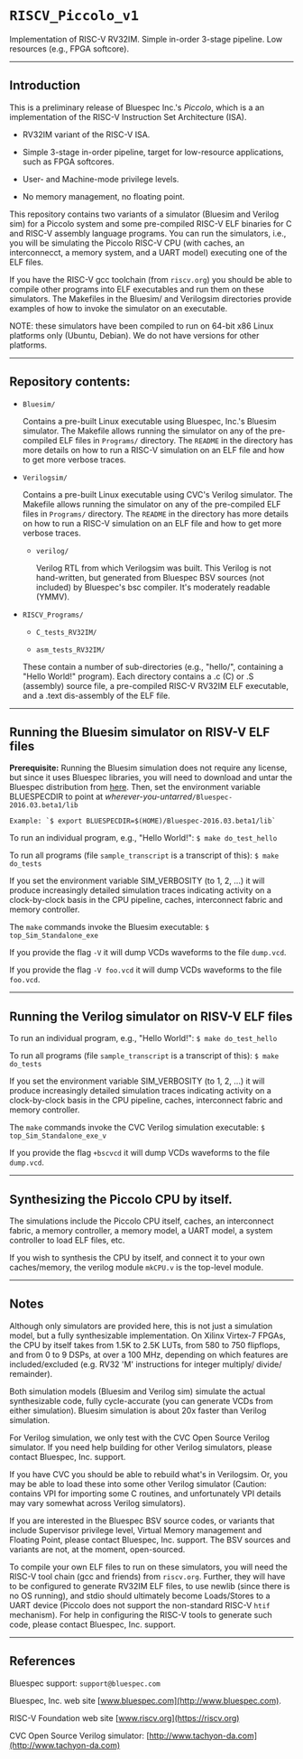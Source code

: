 # `RISCV_Piccolo_v1`
Implementation of RISC-V RV32IM. Simple in-order 3-stage pipeline. Low resources (e.g., FPGA softcore).

----------------------------------------------------------------

## Introduction

This is a preliminary release of Bluespec Inc.'s _Piccolo_, which is a
an implementation of the RISC-V Instruction Set Architecture (ISA).

* RV32IM variant of the RISC-V ISA.

* Simple 3-stage in-order pipeline, target for low-resource applications, such as FPGA softcores.

* User- and Machine-mode privilege levels.

* No memory management, no floating point.

This repository contains two variants of a simulator (Bluesim and
Verilog sim) for a Piccolo system and some pre-compiled RISC-V ELF
binaries for C and RISC-V assembly language programs.  You can run the
simulators, i.e., you will be simulating the Piccolo RISC-V CPU (with
caches, an interconnecct, a memory system, and a UART model) executing
one of the ELF files.

If you have the RISC-V gcc toolchain (from `riscv.org`) you should be
able to compile other programs into ELF executables and run them on
these simulators.  The Makefiles in the Bluesim/ and Verilogsim
directories provide examples of how to invoke the simulator on an
executable.

NOTE: these simulators have been compiled to run on 64-bit x86 Linux
platforms only (Ubuntu, Debian).  We do not have versions for other
platforms.

----------------------------------------------------------------

## Repository contents:

* `Bluesim/`

  Contains a pre-built Linux executable using Bluespec, Inc.'s Bluesim
  simulator.  The Makefile allows running the simulator on any of the
  pre-compiled ELF files in `Programs/` directory.  The `README` in
  the directory has more details on how to run a RISC-V simulation on
  an ELF file and how to get more verbose traces.

* `Verilogsim/`

  Contains a pre-built Linux executable using CVC's Verilog simulator.
  The Makefile allows running the simulator on
  any of the pre-compiled ELF files in `Programs/` directory.  The
  `README` in the directory has more details on how to run a RISC-V
  simulation on an ELF file and how to get more verbose traces.

  * `verilog/`

     Verilog RTL from which Verilogsim was built.  This Verilog is not
     hand-written, but generated from Bluespec BSV sources (not
     included) by Bluespec's bsc compiler.  It's moderately readable
     (YMMV).

* `RISCV_Programs/`

    * `C_tests_RV32IM/`

    * `asm_tests_RV32IM/`

    These contain a number of sub-directories (e.g., "hello/",
    containing a "Hello World!" program).  Each directory contains a
    .c (C) or .S (assembly) source file, a pre-compiled RISC-V RV32IM
    ELF executable, and a .text dis-assembly of the ELF file.

----------------------------------------------------------------
## Running the Bluesim simulator on RISV-V ELF files

**Prerequisite:** Running the Bluesim simulation does not require any
license, but since it uses Bluespec libraries, you will need to
download and untar the Bluespec distribution from
[here](http://www.bluespec.com/downloads/Bluespec-2016.03.beta1.tar.gz).
Then, set the environment variable BLUESPECDIR to point at
_wherever-you-untarred_`/Bluespec-2016.03.beta1/lib`

	Example: `$ export BLUESPECDIR=$(HOME)/Bluespec-2016.03.beta1/lib`

To run an individual program, e.g., "Hello World!": `$ make do_test_hello`

To run all programs (file `sample_transcript` is a transcript of this): `$ make do_tests`

If you set the environment variable SIM_VERBOSITY (to 1, 2, ...) it
will produce increasingly detailed simulation traces indicating
activity on a clock-by-clock basis in the CPU pipeline, caches,
interconnect fabric and memory controller.

The `make` commands invoke the Bluesim executable: `$ top_Sim_Standalone_exe`

If you provide the flag `-V` it will dump VCDs waveforms to the file `dump.vcd`.

If you provide the flag `-V foo.vcd` it will dump VCDs waveforms to the file `foo.vcd`.

----------------------------------------------------------------
## Running the Verilog simulator on RISV-V ELF files

To run an individual program, e.g., "Hello World!": `$ make do_test_hello`

To run all programs (file `sample_transcript` is a transcript of this): `$ make do_tests`

If you set the environment variable SIM_VERBOSITY (to 1, 2, ...) it
will produce increasingly detailed simulation traces indicating
activity on a clock-by-clock basis in the CPU pipeline, caches,
interconnect fabric and memory controller.

The `make` commands invoke the CVC Verilog simulation executable: `$ top_Sim_Standalone_exe_v`

If you provide the flag `+bscvcd` it will dump VCDs waveforms to the file `dump.vcd`.

----------------------------------------------------------------

## Synthesizing the Piccolo CPU by itself.

The simulations include the Piccolo CPU itself, caches, an
interconnect fabric, a memory controller, a memory model, a UART
model, a system controller to load ELF files, etc.

If you wish to synthesis the CPU by itself, and connect it to your own
caches/memory, the verilog module `mkCPU.v` is the top-level module.

----------------------------------------------------------------

## Notes

Although only simulators are provided here, this is not just a
simulation model, but a fully synthesizable implementation.  On Xilinx
Virtex-7 FPGAs, the CPU by itself takes from 1.5K to 2.5K LUTs, from
580 to 750 flipflops, and from 0 to 9 DSPs, at over a 100 MHz,
depending on which features are included/excluded (e.g. RV32 'M'
instructions for integer multiply/ divide/ remainder).

Both simulation models (Bluesim and Verilog sim) simulate the actual
synthesizable code, fully cycle-accurate (you can generate VCDs from
either simulation).  Bluesim simulation is about 20x faster than
Verilog simulation.

For Verilog simulation, we only test with the CVC Open Source Verilog
simulator.  If you need help building for other Verilog simulators,
please contact Bluespec, Inc. support.

If you have CVC you should be able to rebuild what's in Verilogsim.
Or, you may be able to load these into some other Verilog simulator
(Caution: contains VPI for importing some C routines, and
unfortunately VPI details may vary somewhat across Verilog
simulators).

If you are interested in the Bluespec BSV source codes, or variants
that include Supervisor privilege level, Virtual Memory management and
Floating Point, please contact Bluespec, Inc. support.  The BSV
sources and variants are not, at the moment, open-sourced.

To compile your own ELF files to run on these simulators, you will
need the RISC-V tool chain (gcc and friends) from `riscv.org`.
Further, they will have to be configured to generate RV32IM ELF files,
to use newlib (since there is no OS running), and stdio should
ultimately become Loads/Stores to a UART device (Piccolo does not
support the non-standard RISC-V `htif` mechanism).  For help in
configuring the RISC-V tools to generate such code, please contact
Bluespec, Inc. support.

----------------------------------------------------------------

## References

Bluespec support: `support@bluespec.com`

Bluespec, Inc. web site [www.bluespec.com](http://www.bluespec.com).

RISC-V Foundation web site [www.riscv.org](https://riscv.org)

CVC Open Source Verilog simulator: [http://www.tachyon-da.com](http://www.tachyon-da.com)
